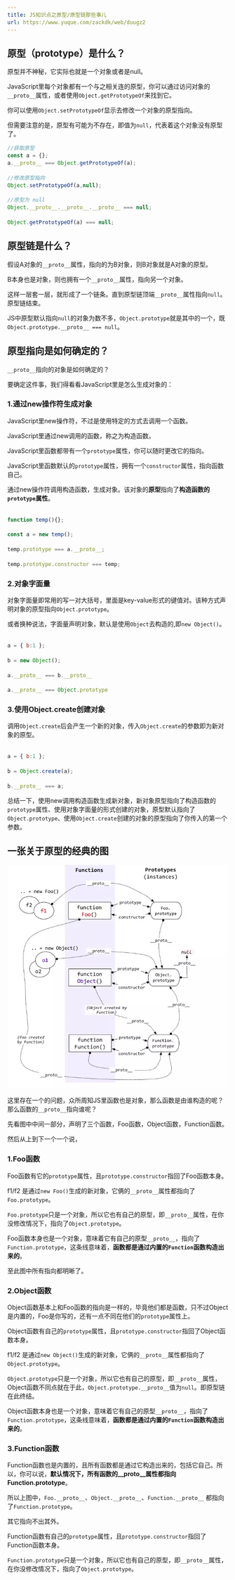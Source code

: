 ```yaml
---
title: JS知识点之原型/原型链那些事儿
url: https://www.yuque.com/zackdk/web/duugz2
---
```


<a name="53582bdc"></a>

## 原型（prototype）是什么？

原型并不神秘，它实际也就是一个对象或者是null。

JavaScript里每个对象都有一个与之相关连的原型，你可以通过访问对象的`__proto__`属性，或者使用`Object.getPrototypeOf`来找到它。

你可以使用`Object.setPrototypeOf`显示去修改一个对象的原型指向。

但需要注意的是，原型有可能为不存在，即值为`null`，代表着这个对象没有原型了。

```javascript
//获取原型
const a = {};
a.__proto__ === Object.getPrototypeOf(a);

//修改原型指向
Object.setPrototypeOf(a,null);

//原型为 null
Object.__proto__.__proto__.__proto__ === null;

Object.getPrototypeOf(a) === null;
```

<a name="dp9QS"></a>

## 原型链是什么？

假设A对象的`__proto__`属性，指向的为B对象，则B对象就是A对象的原型。

B本身也是对象，则也拥有一个`__proto__`属性，指向另一个对象。

这样一层套一层，就形成了一个链条。直到原型链顶端`__proto__`属性指向`null`。原型链结束。

JS中原型默认指向`null`的对象为数不多，`Object.prototype`就是其中的一个，既`Object.prototype.__proto__ === null`。

<a name="66b6b632"></a>

## 原型指向是如何确定的？

`__proto__`指向的对象是如何确定的？

要确定这件事，我们得看看JavaScript里是怎么生成对象的：

<a name="9181f2f5"></a>

### 1.通过new操作符生成对象

JavaScript里new操作符，不过是使用特定的方式去调用一个函数。

JavaScript里通过new调用的函数，称之为构造函数。

JavaScript里函数都带有一个`prototype`属性，你可以随时更改它的指向。

JavaScript里函数默认的`prototype`属性，拥有一个`constructor`属性，指向函数自己。

通过new操作符调用构造函数，生成对象。该对象的**原型**指向了**构造函数的`prototype`属性**。

```javascript

function temp(){};

const a = new temp();

temp.prototype === a.__proto__;

temp.prototype.constructor === temp;
```

<a name="02c6fe0b"></a>

### 2.对象字面量

对象字面量即常用的写一对大括号，里面是key-value形式的键值对。该种方式声明对象的原型指向`Object.prototype`。

或者换种说法，字面量声明对象，默认是使用`Object`去构造的,即`new Object()`。

```javascript

a = { b:1 };

b = new Object();

a.__proto__ === b.__proto__

a.__proto__ === Object.prototype
```

<a name="d49ecf0a"></a>

### 3.使用Object.create创建对象

调用`Object.create`后会产生一个新的对象，传入`Object.create`的参数即为新对象的原型。

```javascript

a = { b:1 };

b = Object.create(a);

b.__proto__ === a;
```

总结一下，使用new调用构造函数生成新对象，新对象原型指向了构造函数的`prototype`属性、使用对象字面量的形式创建的对象，原型默认指向了`Object.prototype`、使用`Object.create`创建的对象的原型指向了你传入的第一个参数。

<a name="b5a146f5"></a>

## 一张关于原型的经典的图

![](../assets/duugz2/1551942034925-da8c0fe2-7a0f-4ee4-b292-43f6c18a1431.png)

这里存在一个的问题，众所周知JS里函数也是对象，那么函数是由谁构造的呢？那么函数的`__proto__`指向谁呢？

先看图中中间一部分，声明了三个函数，Foo函数，Object函数，Function函数。

然后从上到下一个一个说，

<a name="d2cb3dfb"></a>

### 1.Foo函数

Foo函数有它的`prototype`属性，且`prototype.constructor`指回了Foo函数本身。

f1/f2 是通过`new Foo()`生成的新对象，它俩的`__proto__`属性都指向了`Foo.prototype`。

`Foo.prototype`只是一个对象，所以它也有自己的原型，即`__proto__`属性，在你没修改情况下，指向了`Object.prototype`。

Foo函数本身也是一个对象，意味着它有自己的原型`__proto__`，指向了`Function.prototype`，这条线意味着，**函数都是通过内置的`Function`函数构造出来的**。

至此图中所有指向都明晰了。

<a name="e160e5ca"></a>

### 2.Object函数

Object函数基本上和Foo函数的指向是一样的，毕竟他们都是函数，只不过Object是内置的，Foo是你写的，还有一点不同在他们的`prototype`属性上。

Object函数有自己的`prototype`属性，且`prototype.constructor`指回了Object函数本身。

f1/f2 是通过`new Object()`生成的新对象，它俩的`__proto__`属性都指向了`Object.prototype`。

`Object.prototype`只是一个对象，所以它也有自己的原型，即`__proto__`属性，Object函数不同点就在于此，`Object.prototype.__proto__`值为`null`。即原型链在此终结。

Object函数本身也是一个对象，意味着它有自己的原型`__proto__`，指向了`Function.prototype`，这条线意味着，**函数都是通过内置的`Function`函数构造出来的**。

<a name="cf908962"></a>

### 3.Function函数

Function函数也是内置的，且所有函数都是通过它构造出来的，包括它自己。所以，你可以说，**默认情况下，所有函数的\_\_proto\_\_属性都指向Function.prototype**。

所以上图中，`Foo.__proto__`、`Object.__proto__`、`Function.__proto__` 都指向了`Function.prototype`。

其它指向不出其外。

Function函数有自己的`prototype`属性，且`prototype.constructor`指回了Function函数本身。

`Function.prototype`只是一个对象，所以它也有自己的原型，即`__proto__`属性，在你没修改情况下，指向了`Object.prototype`。
